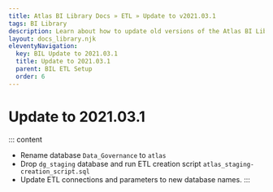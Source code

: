 ```yaml
---
title: Atlas BI Library Docs » ETL » Update to v2021.03.1
tags: BI Library
description: Learn about how to update old versions of the Atlas BI Library ETL to version 2021.03.1.
layout: docs_library.njk
eleventyNavigation:
  key: BIL Update to 2021.03.1
  title: Update to 2021.03.1
  parent: BIL ETL Setup
  order: 6
---
```


# Update to 2021.03.1

::: content
- Rename database ``Data_Governance`` to ``atlas``
- Drop ``dg_staging`` database and run ETL creation script ``atlas_staging-creation_script.sql``
- Update ETL connections and parameters to new database names.
:::
